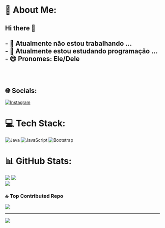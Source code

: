 # 💫 About Me:
## Hi there 👋<br><br>- 🔭 Atualmente não estou trabalhando ...<br>- 🌱 Atualmente estou estudando programação ...<br>- 😄 Pronomes: Ele/Dele<br><br><br>


## 🌐 Socials:
[![Instagram](https://img.shields.io/badge/Instagram-%23E4405F.svg?logo=Instagram&logoColor=white)](https://instagram.com/@_vgs.08) 

# 💻 Tech Stack:
![Java](https://img.shields.io/badge/java-%23ED8B00.svg?style=for-the-badge&logo=openjdk&logoColor=white) ![JavaScript](https://img.shields.io/badge/javascript-%23323330.svg?style=for-the-badge&logo=javascript&logoColor=%23F7DF1E) ![Bootstrap](https://img.shields.io/badge/bootstrap-%238511FA.svg?style=for-the-badge&logo=bootstrap&logoColor=white)
# 📊 GitHub Stats:
![](https://github-readme-stats.vercel.app/api?username=V1niciusGomes&theme=blue-green&hide_border=false&include_all_commits=true&count_private=false)
![](https://nirzak-streak-stats.vercel.app/?user=V1niciusGomes&theme=blue-green&hide_border=false)<br/>
![](https://github-readme-stats.vercel.app/api/top-langs/?username=V1niciusGomes&theme=blue-green&hide_border=false&include_all_commits=true&count_private=false&layout=compact)

### 🔝 Top Contributed Repo
![](https://github-contributor-stats.vercel.app/api?username=V1niciusGomes&limit=5&theme=blue-green&combine_all_yearly_contributions=true)

---
[![](https://visitcount.itsvg.in/api?id=V1niciusGomes&icon=0&color=0)](https://visitcount.itsvg.in)

<!-- Proudly created with GPRM ( https://gprm.itsvg.in ) -->
